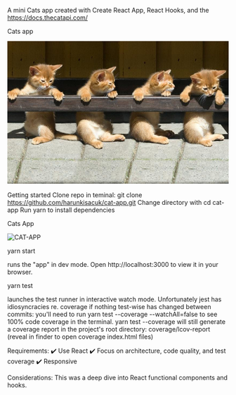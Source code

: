 A mini Cats app created with Create React App, React Hooks, and the https://docs.thecatapi.com/

Cats app

![CAT-APP](public/cgc.jpg)

Getting started
Clone repo in teminal: git clone https://github.com/harunkisacuk/cat-app.git
Change directory with cd cat-app
Run yarn to install dependencies

Cats App

![CAT-APP](public/catApp.gif)


yarn start

runs the "app" in dev mode.
Open http://localhost:3000 to view it in your browser.

yarn test

launches the test runner in interactive watch mode.
Unfortunately jest has idiosyncracies re. coverage if nothing test-wise has changed between commits: you'll need to run yarn test --coverage --watchAll=false to see 100% code coverage in the terminal.
yarn test --coverage will still generate a coverage report in the project's root directory: coverage/lcov-report (reveal in finder to open coverage index.html files)

Requirements:
✔️ Use React
✔️ Focus on architecture, code quality, and test coverage
✔️ Responsive

Considerations:
This was a deep dive into React functional components and hooks.
